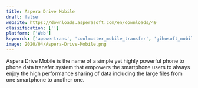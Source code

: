 ```yaml
---
title: Aspera Drive Mobile
draft: false 
website: https://downloads.asperasoft.com/en/downloads/49
classification: ['']
platform: ['Web']
keywords: ['apowertrans', 'coolmuster_mobile_transfer', 'gihosoft_mobile_transfer', 'jihosoft_phone_transfer', 'mobikin_transfer_for_mobile', 'mobile_genie_data_transfer', 'mobile_phone_transfer', 'mobilecope_mobile_transfer', 'mobilego_data_transfer', 'phone_transfer', 'syncdroid']
image: 2020/04/Aspera-Drive-Mobile.png
---
```

Aspera Drive Mobile is the name of a simple yet highly powerful phone to phone data transfer system that empowers the smartphone users to always enjoy the high performance sharing of data including the large files from one smartphone to another one.